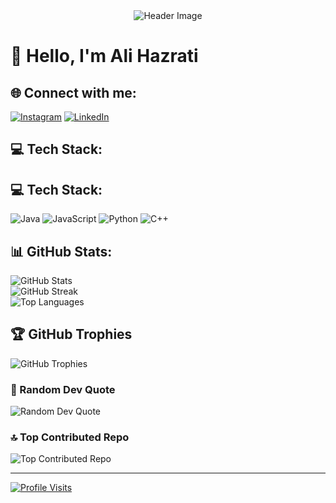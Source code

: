 <div align="center">
  <img src="https://github.com/alihazrati99/alihazrati99/raw/main/assets/header.gif" alt="Header Image">
</div>

# 👋 Hello, I'm Ali Hazrati

## 🌐 Connect with me:
[![Instagram](https://img.shields.io/badge/Instagram-%23E4405F.svg?logo=Instagram&logoColor=white)](https://instagram.com/alihazratee) [![LinkedIn](https://img.shields.io/badge/LinkedIn-%230077B5.svg?logo=linkedin&logoColor=white)](https://www.linkedin.com/in/alihazrati99)

## 💻 Tech Stack:
## 💻 Tech Stack:
![Java](https://img.shields.io/badge/java-%23ED8B00.svg?style=for-the-badge&logo=java&logoColor=white)
![JavaScript](https://img.shields.io/badge/javascript-%23323330.svg?style=for-the-badge&logo=javascript&logoColor=%23F7DF1E)
![Python](https://img.shields.io/badge/python-3670A0?style=for-the-badge&logo=python&logoColor=ffdd54)
![C++](https://img.shields.io/badge/c++-%2300599C.svg?style=for-the-badge&logo=c%2B%2B&logoColor=white)


## 📊 GitHub Stats:
![GitHub Stats](https://github-readme-stats.vercel.app/api?username=alihazrati99&theme=dark&hide_border=false&include_all_commits=false&count_private=false)<br/>
![GitHub Streak](https://github-readme-streak-stats.herokuapp.com/?user=alihazrati99&theme=dark&hide_border=false)<br/>
![Top Languages](https://github-readme-stats.vercel.app/api/top-langs/?username=alihazrati99&theme=dark&hide_border=false&include_all_commits=false&count_private=false&layout=compact)

## 🏆 GitHub Trophies
![GitHub Trophies](https://github-profile-trophy.vercel.app/?username=alihazrati99&theme=tokyonight&no-frame=false&no-bg=false&margin-w=4)

### 🧠 Random Dev Quote
![Random Dev Quote](https://quotes-github-readme.vercel.app/api?type=horizontal&theme=tokyonight)

### 🔝 Top Contributed Repo
![Top Contributed Repo](https://github-contributor-stats.vercel.app/api?username=alihazrati99&limit=5&theme=tokyonight&combine_all_yearly_contributions=true)

---
[![Profile Visits](https://visitcount.itsvg.in/api?id=alihazrati99&icon=2&color=1)](https://visitcount.itsvg.in)
